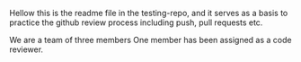 Hellow this is the readme file in the testing-repo, and 
it serves as a basis to practice the github review process including
push, pull requests etc.

We are a team of three members
One member has been assigned as a code reviewer.

